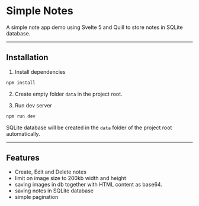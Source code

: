 # Simple Notes

A simple note app demo using Svelte 5 and Quill to store notes in SQLite database.

---

## Installation

1. Install dependencies

```bash
npm install
```

2. Create empty folder `data` in the project root.

3. Run dev server

```bash
npm run dev
```

SQLite database will be created in the `data` folder of the project root automatically.

---

## Features

- Create, Edit and Delete notes
- limit on image size to 200kb width and height
- saving images in db together with HTML content as base64.
- saving notes in SQLite database
- simple pagination
